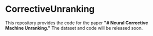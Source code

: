 # CorrectiveUnranking

This repository provides the code for the paper **"# Neural Corrective Machine Unranking."**
The dataset and code will be released soon.
